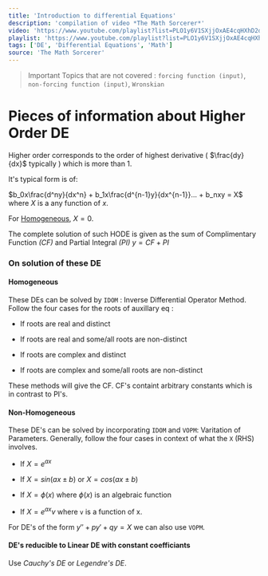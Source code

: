```yaml
---
title: 'Introduction to differential Equations'
description: 'compilation of video *The Math Sorcerer*'
video: 'https://www.youtube.com/playlist?list=PLO1y6V1SXjjOxAE4cqHXhD2dsO8cnlick'
playlist: 'https://www.youtube.com/playlist?list=PLO1y6V1SXjjOxAE4cqHXhD2dsO8cnlick'
tags: ['DE', 'Differential Equations', 'Math']
source: 'The Math Sorcerer'
---
```


> Important Topics that are not covered : `forcing function (input)`, `non-forcing function (input)`, `Wronskian`

# Pieces of information about Higher Order DE

Higher order corresponds to the order of highest derivative ( $\frac{dy}{dx}$ typically ) which is more than 1.

It's typical form is of:

$b_0x\frac{d^ny}{dx^n} + b_1x\frac{d^{n-1}y}{dx^{n-1}}... + b_nxy = X$ where $X$ is a any function of $x$.

For <u>Homogeneous,</u> $X=0$.

The complete solution of such HODE is given as the sum of Complimentary Function *(CF)* and Partial Integral *(PI)*
$y = CF + PI$

### On solution of these DE

#### Homogeneous

These DEs can be solved by `IDOM` : Inverse Differential Operator Method. Follow the four cases for the roots of auxillary eq :

- If roots are real and distinct

- If roots are real and some/all roots are non-distinct

- If roots are complex and distinct

- If roots are complex and some/all roots are non-distinct

These methods will give the CF. CF's containt arbitrary constants which is in contrast to PI's.

#### Non-Homogeneous

These DE's can be solved by incorporating `IDOM` and `VOPM`: Varitation of Parameters. Generally, follow the four cases in context of what the `X` (RHS) involves.

- If $X = e^{ax}$

- If $X = sin(ax \pm b)$ or $X =cos(ax \pm b)$

- If $X =\phi(x)$ where $\phi(x)$ is an algebraic function

- If $X =e^{ax}v$ where `v` is a function of x.

For DE's of the form $y''+py' + qy = X$ we can also use `VOPM`.

#### DE's reducible to Linear DE with constant coefficiants

Use *Cauchy's DE* or *Legendre's DE*.

